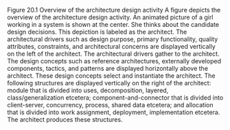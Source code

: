 Figure 20.1 Overview of the architecture design activity A figure depicts the overview of the architecture design activity. An animated picture of a girl working in a system is shown at the center. She thinks about the candidate design decisions. This depiction is labeled as the architect. The architectural drivers such as design purpose, primary functionality, quality attributes, constraints, and architectural concerns are displayed vertically on the left of the architect. The architectural drivers gather to the architect. The design concepts such as reference architectures, externally developed components, tactics, and patterns are displayed horizontally above the architect. These design concepts select and instantiate the architect. The following structures are displayed vertically on the right of the architect: module that is divided into uses, decomposition, layered, class/generalization etcetera; component-and-connector that is divided into client-server, concurrency, process, shared data etcetera; and allocation that is divided into work assignment, deployment, implementation etcetera. The architect produces these structures. 